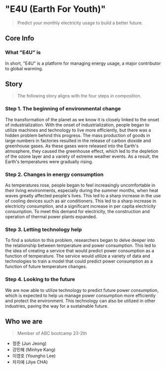 # "E4U (Earth For Youth)"
> Predict your monthly electricity usage to build a better future.

## Core Info
### What "E4U" is
In short, "E4U" is a platform for managing energy usage, a major contributor to global warming.

## Story
> The following story aligns with the four steps in composition.

### Step 1.  The beginning of environmental change
The transformation of the planet as we know it is closely linked to the onset of industrialization. 
With the onset of industrialization, people began to utilize machines and technology to live more efficiently, but there was a hidden problem behind this progress. 
The mass production of goods in large numbers in factories resulted in the release of carbon dioxide and greenhouse gases. 
As these gases were released into the Earth's atmosphere, they caused the greenhouse effect, which led to the depletion of the ozone layer and a variety of extreme weather events. 
As a result, the Earth's temperatures were gradually rising.

### Step 2. Changes in energy consumption
As temperatures rose, people began to feel increasingly uncomfortable in their living environments, especially during the summer months, when heat waves greatly affected people's lives. 
This led to a sharp increase in the use of cooling devices such as air conditioners. 
This led to a sharp increase in electricity consumption, and a significant increase in per capita electricity consumption. 
To meet this demand for electricity, the construction and operation of thermal power plants expanded.

### Step 3. Letting technology help
To find a solution to this problem, researchers began to delve deeper into the relationship between temperature and power consumption. 
This led to the idea of creating a service that would predict power consumption as a function of temperature. 
The service would utilize a variety of data and technologies to train a model that could predict power consumption as a function of future temperature changes.

### Step 4. Looking to the future
We are now able to utilize technology to predict future power consumption, which is expected to help us manage power consumption more efficiently and protect the environment. 
This technology can also be utilized in other industries, paving the way for a sustainable future.

## Who we are
> Member of ABC bootcamp 23-2th
- 정준 (Jun Jeong)
- 강민혜 (Minhye Kang)
- 이영호 (Youngho Lee)
- 차지예 (Jiye CHA)
